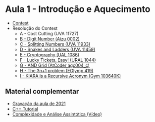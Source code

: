 # Aula 1 - Introdução e Aquecimento

- [Contest](https://vjudge.net/contest/489908)
- Resolução do Contest
    - A - Cost Cutting (UVA 11727)
    - [B - Digit Number (Aizu 0002)](./Códigos/DigitNumber.cpp)
    - [C - Splitting Numbers (UVA 11933)](./Códigos/SplittingNumbers.cpp)
    - [D - Snakes and Ladders (UVA 11459)](./Códigos/SnakesAndLadders.cpp)
    - [E - Cryptography (UAL 1086)](./Códigos/Cryptography.cpp)
    - [F - Lucky Tickets. Easy! (URAL 1044)](./Códigos/LuckyTickets.Easy!.cpp)
    - [G - AND Grid (AtCoder agc004_c)](./Códigos/ANDGrid.cpp)
    - [H - The 3n+1 problem (EOlymp 419)](./Códigos/3n%2B1Problem.cpp)
    - [I - KIARA is a Recursive Acronym (Gym 103640K)](./Códigos/KIARAIsARecursiveAcronym.cpp)

<h2>Material complementar</h2>

- [Gravação da aula de 2021](https://www.youtube.com/watch?v=Ater4KQXK94)
- [C++ Tutorial](https://www.studytonight.com/cpp/)
- [Complexidade e Análise Assintótica (Vídeo)](https://www.youtube.com/watch?v=or3A8fbDQjw)

